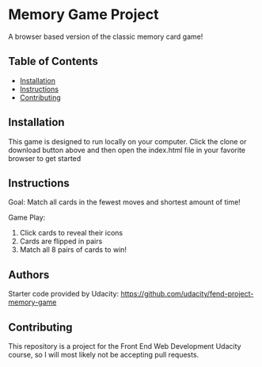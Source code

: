 # Memory Game Project

A browser based version of the classic memory card game!

## Table of Contents

* [Installation](#installation)
* [Instructions](#instructions)
* [Contributing](#contributing)

## Installation

This game is designed to run locally on your computer. Click the clone or download button above and then open the index.html file in your favorite browser to get started

## Instructions

Goal: Match all cards in the fewest moves and shortest amount of time!

Game Play:
1. Click cards to reveal their icons
2. Cards are flipped in pairs
3. Match all 8 pairs of cards to win!

## Authors

Starter code provided by Udacity: https://github.com/udacity/fend-project-memory-game

## Contributing

This repository is a project for the Front End Web Development Udacity course, so I will most likely not be accepting pull requests.
